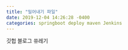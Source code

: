 ```yaml
---
title: "밀어내기 파일"
date: 2019-12-04 14:26:28 -0400
categories: springboot deploy maven Jenkins
---
```


깃헙 블로그 쓔레기
